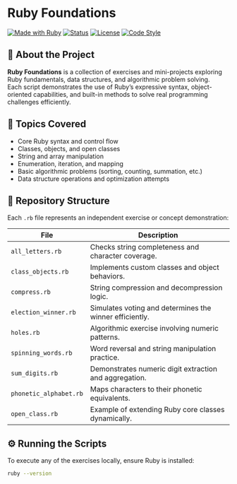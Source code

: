 # Ruby Foundations

[![Made with Ruby](https://img.shields.io/badge/Made%20with-Ruby-CC342D?logo=ruby&logoColor=white)](https://www.ruby-lang.org/)
[![Status](https://img.shields.io/badge/Status-Learning%20Project-blue)]()
[![License](https://img.shields.io/badge/License-MIT-green.svg)]()
[![Code Style](https://img.shields.io/badge/Style-Ruby%20Idiomatic-FF69B4)]()

💎 **About the Project**  
---------------------------------------------------------------------------------------------------------------------------------------------------------------------------------------------------------------
**Ruby Foundations** is a collection of exercises and mini-projects exploring Ruby fundamentals, data structures, and algorithmic problem solving.  
Each script demonstrates the use of Ruby’s expressive syntax, object-oriented capabilities, and built-in methods to solve real programming challenges efficiently.

🧩 **Topics Covered**  
---------------------------------------------------------------------------------------------------------------------------------------------------------------------------------------------------------------
- Core Ruby syntax and control flow  
- Classes, objects, and open classes  
- String and array manipulation  
- Enumeration, iteration, and mapping  
- Basic algorithmic problems (sorting, counting, summation, etc.)  
- Data structure operations and optimization attempts  

📂 **Repository Structure**  
---------------------------------------------------------------------------------------------------------------------------------------------------------------------------------------------------------------
Each `.rb` file represents an independent exercise or concept demonstration:

| File | Description |
|------|--------------|
| `all_letters.rb` | Checks string completeness and character coverage. |
| `class_objects.rb` | Implements custom classes and object behaviors. |
| `compress.rb` | String compression and decompression logic. |
| `election_winner.rb` | Simulates voting and determines the winner efficiently. |
| `holes.rb` | Algorithmic exercise involving numeric patterns. |
| `spinning_words.rb` | Word reversal and string manipulation practice. |
| `sum_digits.rb` | Demonstrates numeric digit extraction and aggregation. |
| `phonetic_alphabet.rb` | Maps characters to their phonetic equivalents. |
| `open_class.rb` | Example of extending Ruby core classes dynamically. |

⚙️ **Running the Scripts**  
---------------------------------------------------------------------------------------------------------------------------------------------------------------------------------------------------------------
To execute any of the exercises locally, ensure Ruby is installed:

```bash
ruby --version
